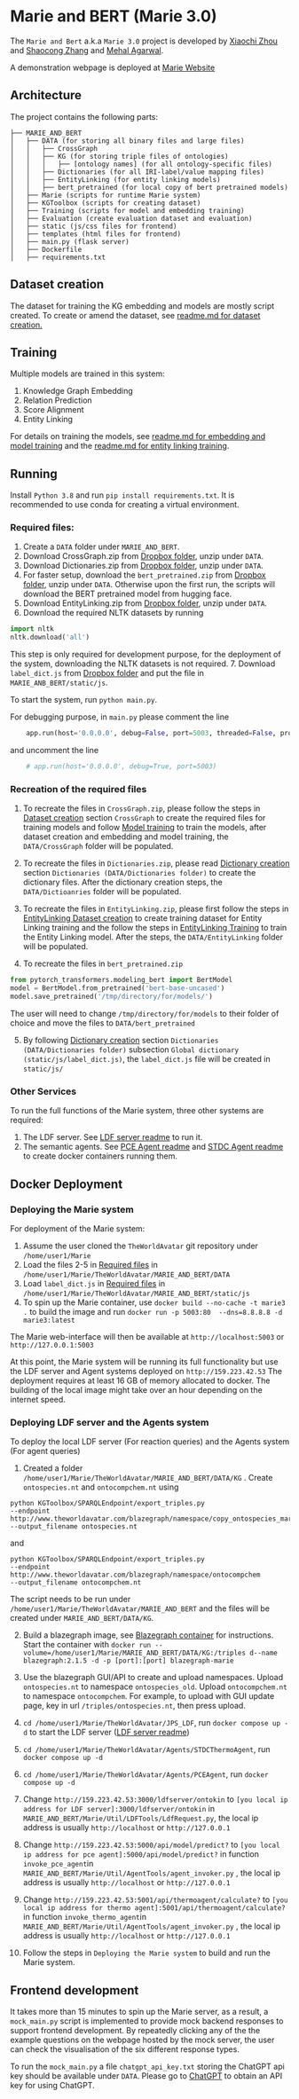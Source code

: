 # Marie and BERT (Marie 3.0)

The ``Marie and Bert`` a.k.a `Marie 3.0` project is developed by [Xiaochi Zhou](xz378@cam.ac.uk) and [Shaocong Zhang](sz375@cam.ac.uk) and [Mehal Agarwal](ma988@cam.ac.uk).

A demonstration webpage is deployed at [Marie Website](http://159.223.42.53:5003/)

## Architecture

The project contains the following parts:
```
├── MARIE_AND_BERT
│   ├── DATA (for storing all binary files and large files) 
│   │   ├── CrossGraph 
│   │   ├── KG (for storing triple files of ontologies)
│   │   │   ├── [ontology names] (for all ontology-specific files) 
│   │   ├── Dictionaries (for all IRI-label/value mapping files)
│   │   ├── EntityLinking (for entity linking models)
│   │   ├── bert_pretrained (for local copy of bert pretrained models)
│   ├── Marie (scripts for runtime Marie system) 
│   ├── KGToolbox (scripts for creating dataset) 
│   ├── Training (scripts for model and embedding training) 
│   ├── Evaluation (create evaluation dataset and evaluation) 
│   ├── static (js/css files for frontend)
│   ├── templates (html files for frontend)
│   ├── main.py (flask server)
│   ├── Dockerfile 
│   ├── requirements.txt 
```

## Dataset creation 
The dataset for training the KG embedding and models are mostly script created. To create or amend the dataset, see [readme.md for dataset creation.](./KGToolbox/readme.md)


## Training
Multiple models are trained in this system: 
1. Knowledge Graph Embedding
2. Relation Prediction
3. Score Alignment
4. Entity Linking 

For details on training the models, see [readme.md for embedding and model training](./Training/readme.md) and the [readme.md for entity linking training](./Training/EntityLinking/EL_training.md).
 
  
## Running 

Install `Python 3.8` and run `pip install requirements.txt`. It is recommended to use conda for creating a virtual environment. 

### Required files: 

1. Create a `DATA` folder under `MARIE_AND_BERT`.
2. Download CrossGraph.zip from [Dropbox folder](https://www.dropbox.com/sh/bslwl9mr32vz7aq/AAAFWNoYXg_p5V-iGcxZW0VOa?dl=0), unzip under `DATA`.
3. Download Dictionaries.zip from [Dropbox folder](https://www.dropbox.com/sh/bslwl9mr32vz7aq/AAAFWNoYXg_p5V-iGcxZW0VOa?dl=0), unzip under `DATA`.
4. For faster setup, download the `bert_pretrained.zip` from [Dropbox folder](https://www.dropbox.com/sh/bslwl9mr32vz7aq/AAAFWNoYXg_p5V-iGcxZW0VOa?dl=0), unzip under `DATA`. Otherwise upon the first run, the scripts will download the BERT pretrained model from hugging face.
5. Download EntityLinking.zip from [Dropbox folder](https://www.dropbox.com/sh/bslwl9mr32vz7aq/AAAFWNoYXg_p5V-iGcxZW0VOa?dl=0), unzip under `DATA`.
6. Download the required NLTK datasets by running
```python
import nltk
nltk.download('all')
```
This step is only required for development purpose, for the deployment of the system, downloading the NLTK datasets is not required. 
7. Download `label_dict.js` from [Dropbox folder](https://www.dropbox.com/sh/bslwl9mr32vz7aq/AAAFWNoYXg_p5V-iGcxZW0VOa?dl=0) and put the file in `MARIE_ANB_BERT/static/js`. 

To start the system, run `python main.py`.

For debugging purpose, in `main.py` please comment the line

```python
    app.run(host='0.0.0.0', debug=False, port=5003, threaded=False, processes=1)
```

and uncomment the line
```python
    # app.run(host='0.0.0.0', debug=True, port=5003)
```
### Recreation of the required files 

1. To recreate the files in `CrossGraph.zip`, please follow the steps in [Dataset creation](KGToolbox/readme.md) section `CrossGraph` to create the required files for training models and follow [Model training](Training/readme.md) to train the models, after dataset creation and embedding and model training, the `DATA/CrossGraph` folder will be populated. 

2. To recreate the files in `Dictionaries.zip`, please read [Dictionary creation](KGToolbox/readme.md) section `Dictionaries (DATA/Dictionaries folder)` to create the dictionary files. After the dictionary creation steps, the `DATA/Dictioanries` folder will be populated.

3. To recreate the files in `EntityLinking.zip`, please first follow the steps in [EntityLinking Dataset creation](KGToolbox/EntityLinking/readme.md) to create training dataset for Entity Linking training and the follow the steps in [EntityLinking Training](KGToolbox/EntityLinking/readme.md) to train the Entity Linking model. After the steps, the `DATA/EntityLinking` folder will be populated.

4. To recreate the files in `bert_pretrained.zip` 
```python
from pytorch_transformers.modeling_bert import BertModel
model = BertModel.from_pretrained('bert-base-uncased')
model.save_pretrained('/tmp/directory/for/models/')
```
The user will need to change `/tmp/directory/for/models` to their folder of choice and move the files to `DATA/bert_pretrained`

5. By following [Dictionary creation](KGToolbox/readme.md) section `Dictionaries (DATA/Dictionaries folder)` subsection `Global dictionary (static/js/label_dict.js)`, the `label_dict.js` file will be created in `static/js/`

  
### Other Services
To run the full functions of the Marie system, three other systems are required:

1. The LDF server. See [LDF server readme](../JPS_LDF/README.md) to run it. 
2. The semantic agents. See [PCE Agent readme](../Agents/PCEAgent/README.md) and [STDC Agent readme](../Agents/STDCThermoAgent/README.md) to create docker containers running them. 

 
## Docker Deployment

### Deploying the Marie system 

For deployment of the Marie system: 

1. Assume the user cloned the `TheWorldAvatar` git repository under `/home/user1/Marie`
2. Load the files 2-5 in [Required files](#required-files) in `/home/user1/Marie/TheWorldAvatar/MARIE_AND_BERT/DATA`
3. Load `label_dict.js` in [Required files](#required-files) in `/home/user1/Marie/TheWorldAvatar/MARIE_AND_BERT/static/js`
4. To spin up the Marie container, use `docker build --no-cache -t marie3 .` to build the image and run `docker run -p 5003:80  --dns=8.8.8.8 -d marie3:latest`

The Marie web-interface will then be available at `http://localhost:5003` or `http://127.0.0.1:5003`

At this point, the Marie system will be running its full functionality but use the LDF server and Agent systems deployed on `http://159.223.42.53`
The deployment requires at least 16 GB of memory allocated to docker. The building of the local image might take over an hour depending on the internet speed. 


### Deploying LDF server and the Agents system  

To deploy the local LDF server (For reaction queries) and the Agents system (For agent queries)

1. Created a folder `/home/user1/Marie/TheWorldAvatar/MARIE_AND_BERT/DATA/KG` . Create `ontospecies.nt` and `ontocompchem.nt` using
```
python KGToolbox/SPARQLEndpoint/export_triples.py 
--endpoint http://www.theworldavatar.com/blazegraph/namespace/copy_ontospecies_marie 
--output_filename ontospecies.nt
```
and
```
python KGToolbox/SPARQLEndpoint/export_triples.py 
--endpoint http://www.theworldavatar.com/blazegraph/namespace/ontocompchem 
--output_filename ontocompchem.nt
```

The script needs to be run under `/home/user1/Marie/TheWorldAvatar/MARIE_AND_BERT` and the files will be created under `MARIE_AND_BERT/DATA/KG`.

2. Build a blazegraph image, see [Blazegraph container](https://github.com/lyrasis/docker-blazegraph#local-builds) for instructions. 
Start the container with `docker run --volume=/home/user1/Marie/MARIE_AND_BERT/DATA/KG:/triples d--name blazegraph:2.1.5 -d -p [port]:[port] blazegraph-marie`

3. Use the blazegraph GUI/API to create and upload namespaces. Upload `ontospecies.nt` to namespace `ontospecies_old`. Upload `ontocompchem.nt` to namespace `ontocompchem`.
For example, to upload with GUI update page, key in url  `/triples/ontospecies.nt`, then press upload.

4. `cd /home/user1/Marie/TheWorldAvatar/JPS_LDF`, run `docker compose up -d` to start the LDF server ([LDF server readme](../JPS_LDF/README.md))

5. `cd /home/user1/Marie/TheWorldAvatar/Agents/STDCThermoAgent`, run `docker compose up -d`

6. `cd /home/user1/Marie/TheWorldAvatar/Agents/PCEAgent`, run `docker compose up -d`

7. Change `http://159.223.42.53:3000/ldfserver/ontokin` to `[you local ip address for LDF server]:3000/ldfserver/ontokin` in 
`MARIE_AND_BERT/Marie/Util/LDFTools/LdfRequest.py`, the local ip address is usually `http://localhost` or `http://127.0.0.1`

8. Change `http://159.223.42.53:5000/api/model/predict?` to `[you local ip address for pce agent]:5000/api/model/predict?` in 
function `invoke_pce_agent`in `MARIE_AND_BERT/Marie/Util/AgentTools/agent_invoker.py` , the local ip address is usually `http://localhost` or `http://127.0.0.1`

9. Change `http://159.223.42.53:5001/api/thermoagent/calculate?` to `[you local ip address for thermo agent]:5001/api/thermoagent/calculate?` in 
function `invoke_thermo_agent`in `MARIE_AND_BERT/Marie/Util/AgentTools/agent_invoker.py` , the local ip address is usually `http://localhost` or `http://127.0.0.1`

10. Follow the steps in `Deploying the Marie system` to build and run the Marie system. 

## Frontend development
It takes more than 15 minutes to spin up the Marie server, as a result, a `mock_main.py` script is implemented to provide mock backend responses to support frontend development. By repeatedly clicking any of the the example questions on the webpage hosted by the mock server, the user can check the visualisation of the six different response types. 

To run the `mock_main.py` a file `chatgpt_api_key.txt` storing the ChatGPT api key should be available under `DATA`. Please go to [ChatGPT](https://openai.com/blog/chatgpt)
to obtain an API key for using ChatGPT. 


 





 
